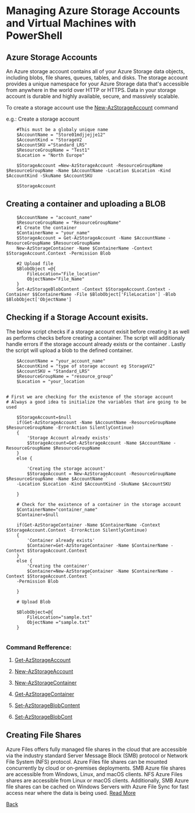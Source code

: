 # Managing Azure Storage Accounts and Virtual Machines with PowerShell

## Azure Storage Accounts
An Azure storage account contains all of your Azure Storage data objects, including blobs, file shares, queues, tables, and disks. The storage account provides a unique namespace for your Azure Storage data that's accessible from anywhere in the world over HTTP or HTTPS. Data in your storage account is durable and highly available, secure, and massively scalable.

To create a storage account use the [New-AzStorageAccount](https://docs.microsoft.com/en-us/powershell/module/az.storage/new-azstorageaccount) command 

e.g.: Create a storage account
```
    #This must be a globaly unique name
    $AccountName = "Store01mdjjejje12"
    $AccountKind = "StorageV2
    $AccountSKU ="Standard_LRS"
    $ResourceGroupName = "Test1"
    $Location = "North Europe"

    $StorageAccount =New-AzStorageAccount -ResourceGroupName $ResourceGroupName -Name $AccountName -Location $Location -Kind $AccountKind -SkuName $AccountSKU

    $StorageAccount 

```

## Creating a container and uploading a BLOB
````
    $AccountName = "account_name"
    $ResourceGroupName = "ResourceGroupName"
    #1 Create the container
    $ContainerName = "your_name"
    $StorageAccount = Get-AzStorageAccount -Name $AccountName -ResourceGroupName $ResourceGroupName
    New-AzStorageContainer -Name $ContainerName -Context $StorageAccount.Context -Permission Blob

    #2 Upload file
    $BlobObject =@{
        FileLocation="File_location"
        ObjectName="File_Name"
    }
    Set-AzStorageBlobContent -Context $StorageAccount.Context -Container $$ContainerName -File $BlobObject['FileLocation'] -Blob $BlobObject['ObjectName']
````
## Checking if a Storage Account exisits.
The below script checks if a storage account exisit before creating it as well as performs checks before creating a container. The script will additionaly handle errors if the storage account already exists or the container . Lastly the script will upload a blob to the defined container.

```
    $AccountName = "your_account_name"
    $AccountKind = "type of storage account eg StorageV2"
    $AccountSKU = "Standard_LRS"
    $ResourceGroupName = "resource_group"
    $Location = "your_location

  
# First we are checking for the existence of the storage account
# Always a good idea to initialize the variables that are going to be used

    $StorageAccount=$null
    if(Get-AzStorageAccount -Name $AccountName -ResourceGroupName $ResourceGroupName -ErrorAction SilentlyContinue)
    {
        'Storage Account already exists'
        $StorageAccount=Get-AzStorageAccount -Name $AccountName -ResourceGroupName $ResourceGroupName
    }
    else {

        'Creating the storage account'
        $StorageAccount = New-AzStorageAccount -ResourceGroupName $ResourceGroupName -Name $AccountName `
    -Location $Location -Kind $AccountKind -SkuName $AccountSKU

    }

    # Check for the existence of a container in the storage account
    $ContainerName="container_name"
    $Container=$null

    if(Get-AzStorageContainer -Name $ContainerName -Context $StorageAccount.Context -ErrorAction SilentlyContinue)
    {
        'Container already exists'
        $Container=Get-AzStorageContainer -Name $ContainerName -Context $StorageAccount.Context
    }
    else {
        'Creating the container'
        $Container=New-AzStorageContainer -Name $ContainerName -Context $StorageAccount.Context `
    -Permission Blob

    }

    # Upload Blob

    $BlobObject=@{
        FileLocation="sample.txt"
        ObjectName ="sample.txt"
    }


```
### Command Refference:

1. [Get-AzStorageAccount](https://docs.microsoft.com/en-us/powershell/module/az.storage/get-azstorageaccount)

2. [New-AzStorageAccount](https://docs.microsoft.com/en-us/powershell/module/az.storage/new-azstorageaccount)

3. [New-AzStorageContainer](https://docs.microsoft.com/en-us/powershell/module/az.storage/new-azstoragecontainer)

4. [Get-AzStorageContainer](https://docs.microsoft.com/en-us/powershell/module/az.storage/get-azstoragecontainer)

5. [Set-AzStorageBlobContent](https://docs.microsoft.com/en-us/powershell/module/az.storage/set-azstorageblobcontent)

6. [Set-AzStorageBlobCont](https://docs.microsoft.com/en-us/powershell/module/az.storage/set-azstorageblobcontent)

## Creating File Shares
Azure Files offers fully managed file shares in the cloud that are accessible via the industry standard Server Message Block (SMB) protocol or Network File System (NFS) protocol. Azure Files file shares can be mounted concurrently by cloud or on-premises deployments. SMB Azure file shares are accessible from Windows, Linux, and macOS clients. NFS Azure Files shares are accessible from Linux or macOS clients. Additionally, SMB Azure file shares can be cached on Windows Servers with Azure File Sync for fast access near where the data is being used. [Read More](https://docs.microsoft.com/en-us/azure/storage/files/storage-files-introduction)

[Back](ReadMe.md)